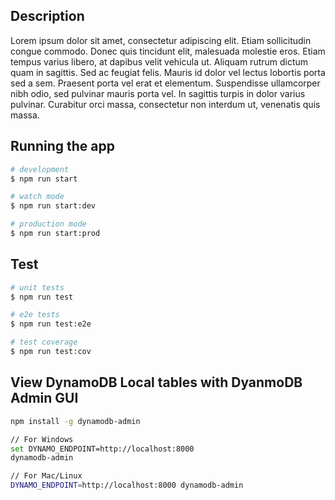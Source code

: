 ## Description

Lorem ipsum dolor sit amet, consectetur adipiscing elit. Etiam sollicitudin congue commodo. Donec quis tincidunt elit, malesuada molestie eros. Etiam tempus varius libero, at dapibus velit vehicula ut. Aliquam rutrum dictum quam in sagittis. Sed ac feugiat felis. Mauris id dolor vel lectus lobortis porta sed a sem. Praesent porta vel erat et elementum. Suspendisse ullamcorper nibh odio, sed pulvinar mauris porta vel. In sagittis turpis in dolor varius pulvinar. Curabitur orci massa, consectetur non interdum ut, venenatis quis massa.

## Running the app

```bash
# development
$ npm run start

# watch mode
$ npm run start:dev

# production mode
$ npm run start:prod
```

## Test

```bash
# unit tests
$ npm run test

# e2e tests
$ npm run test:e2e

# test coverage
$ npm run test:cov
```

## View DynamoDB Local tables with DyanmoDB Admin GUI
```bash
npm install -g dynamodb-admin

// For Windows
set DYNAMO_ENDPOINT=http://localhost:8000
dynamodb-admin

// For Mac/Linux
DYNAMO_ENDPOINT=http://localhost:8000 dynamodb-admin
```
